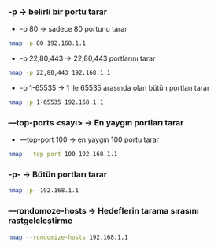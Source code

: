 ### -p <port> → belirli bir portu tarar 

- -p 80 → sadece 80 portunu tarar

```bash
nmap -p 80 192.168.1.1
```

- -p 22,80,443 → 22,80,443 portlarını tarar

```bash
nmap -p 22,80,443 192.168.1.1
```

- -p 1-65535  → 1 ile 65535 arasında olan bütün portları tarar

```bash
nmap -p 1-65535 192.168.1.1
```

### —top-ports <sayı> → En yaygın portları tarar

- —top-port 100 → en yaygın 100 portu tarar

```bash
nmap --top-port 100 192.168.1.1
```

### -p-   → Bütün portları tarar

```bash
nmap -p- 192.168.1.1
```

### —rondomoze-hosts → Hedeflerin tarama sırasını rastgeleleştirme  

```bash
nmap --rondomize-hosts 192.168.1.1
```
